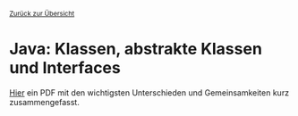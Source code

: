[<small>Zurück zur Übersicht</small>](../../README.md)

# Java: Klassen, abstrakte Klassen und Interfaces

[Hier](classes-interfaces.pdf) ein PDF mit den wichtigsten Unterschieden und Gemeinsamkeiten kurz zusammengefasst.

